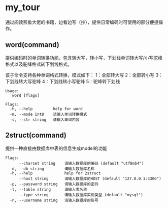 # my_tour
通过阅读煎鱼大佬的书籍，边看边写（抄），提供日常编码时可使用的部分便捷操作。

## word(command)
提供编码时的单词转换功能，包含转大写，转小写，下划线单词转大写/小写驼峰格式以及驼峰格式转下划线格式。

该子命令支持各种单词格式转换，模式如下：
1：全部转大写
2：全部转小写
3：下划线转大写驼峰
4：下划线转小写驼峰
5：驼峰转下划线
```
Usage:
   word [flags]

Flags:
  -h, --help         help for word
  -m, --mode int8    请输入单词转换模式
  -s, --str string   请输入单词内容
```
## 2struct(command)
提供一种直接由数据库中表的信息生成model的功能
```
Flags:
      --charset string    请输入数据库的编码 (default "utf8mb4")
  -d, --db string         请输入数据库名称
  -h, --help              help for 2struct
      --host string       请输入数据库的HOST (default "127.0.0.1:3306")
  -p, --password string   请输入数据库的密码
  -t, --table string      请输入表名称
      --type string       请输入数据库实例类型 (default "mysql")
  -n, --username string   请输入数据库的账号
```
